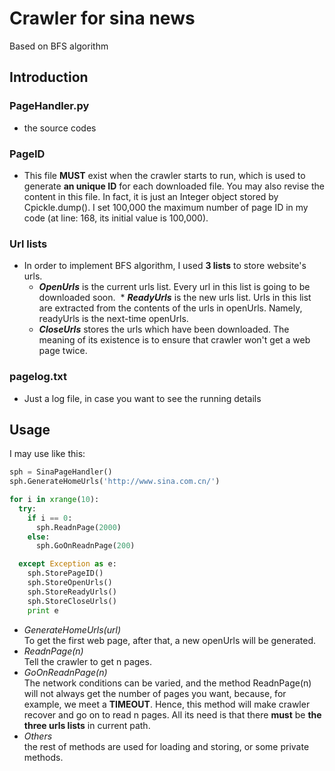 # Crawler for sina news
Based on BFS algorithm

## Introduction
### PageHandler.py
* the source codes

### PageID
* This file **MUST** exist when the crawler starts to run, which is used to generate **an unique ID** for each downloaded file. You may also revise the content in this file. In fact, it is just an Integer object stored by Cpickle.dump(). I set 100,000 the maximum number of page ID in my code (at line: 168, its initial value is 100,000).

### Url lists
* In order to implement BFS algorithm, I used **3 lists** to store website's urls.
  * _**OpenUrls**_ is the current urls list. Every url in this list is going to be downloaded soon.
  * _**ReadyUrls**_ is the new urls list. Urls in this list are extracted from the contents of the urls in openUrls. Namely, readyUrls is the next-time openUrls.
  * _**CloseUrls**_ stores the urls which have been downloaded. The meaning of its existence is to ensure that crawler won't get a web page twice.

### pagelog.txt
* Just a log file, in case you want to see the running details

## Usage
I may use like this:
```python
sph = SinaPageHandler()
sph.GenerateHomeUrls('http://www.sina.com.cn/')

for i in xrange(10):
  try:
    if i == 0:
      sph.ReadnPage(2000)
    else:
      sph.GoOnReadnPage(200)

  except Exception as e:
    sph.StorePageID()
    sph.StoreOpenUrls()
    sph.StoreReadyUrls()
    sph.StoreCloseUrls()
    print e
```
* _GenerateHomeUrls(url)_<br>
To get the first web page, after that, a new openUrls will be generated.
* _ReadnPage(n)_<br>
Tell the crawler to get n pages.
* _GoOnReadnPage(n)_<br>
The network conditions can be varied, and the method ReadnPage(n) will not always get the number of pages you want, because, for example, we meet a **TIMEOUT**. Hence, this method will make crawler recover and go on to read n pages. All its need is that there **must** be **the three urls lists** in current path.
* _Others_<br>
the rest of methods are used for loading and storing, or some private methods.
